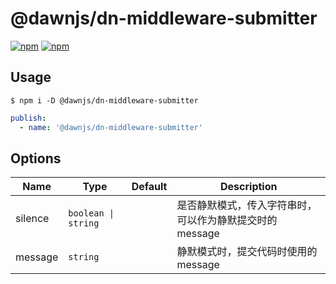 # @dawnjs/dn-middleware-submitter

[![npm](https://img.shields.io/npm/v/@dawnjs/dn-middleware-submitter)](https://www.npmjs.com/package/@dawnjs/dn-middleware-submitter)
[![npm](https://img.shields.io/npm/dw/@dawnjs/dn-middleware-submitter)](https://www.npmjs.com/package/@dawnjs/dn-middleware-submitter)

## Usage

```shell
$ npm i -D @dawnjs/dn-middleware-submitter
```

```yml
publish:
  - name: '@dawnjs/dn-middleware-submitter'
```

## Options

| Name    | Type                | Default | Description                                              |
| ------- | ------------------- | ------- | -------------------------------------------------------- |
| silence | `boolean \| string` |         | 是否静默模式，传入字符串时，可以作为静默提交时的 message |
| message | `string`            |         | 静默模式时，提交代码时使用的 message                     |
